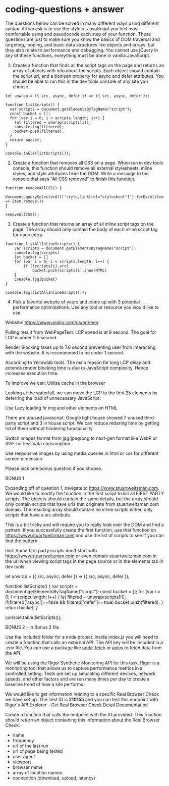 # coding-questions + answer

The questions below can be solved in many different ways using different syntax. All we ask is to use the style of JavaScript you feel most comfortable using and pseudocode each step of your function. These questions are just to make sure you know the basics of DOM traversal and targeting, looping, and basic data structures like objects and arrays, but they also relate to performance and debugging. You cannot use jQuery in any of these functions, everything must be done in vanilla JavaScript.

1. Create a function that finds all the script tags on the page and returns an array of objects with info about the scripts. Each object should contain the script url, and a boolean property for async and defer attributes. You should be able to run this in the dev tools console of any site you choose.
```
let unwrap = ({ src, async, defer }) => ({ src, async, defer });

function listScripts() {
  var scripts = document.getElementsByTagName("script");
  const bucket = [];
  for (var i = 0; i < scripts.length; i++) {
    let filtered = unwrap(scripts[i]);
    console.log(filtered);
    bucket.push(filtered);
  }
  return bucket;
}

console.table(listScripts());

```

2. Create a function that removes all CSS on a page. When run in dev tools console, this function should remove all external stylesheets, inline styles, and style attributes from the DOM. Write a message to the console that says "All CSS removed" to finish this function.

```
function removeAllCSS() {
    document.querySelectorAll('style,link[rel="stylesheet"]').forEach(item => item.remove())
}

removeAllCSS();

```
3. Create a function that returns an array of all inline script tags on the page. The array should only contain the body of each inline script tag for each entry.

```
function listAllInlineScripts() {
    var scripts = document.getElementsByTagName("script");
    console.log(scripts)
    let bucket = []
    for (var i = 0; i < scripts.length; i++) {
        if (!scripts[i].src)
            bucket.push(scripts[i].innerHTML)
    }
    console.log(bucket)
}

console.log(listAllInlineScripts());
```

4. Pick a favorite website of yours and come up with 3 potential performance optimizations. Use any tool or resource you would like to use.

Website: https://www.uniqlo.com/us/en/men

Pulling result from WebPageTest: 
LCP speed is at 9 second. The goal for LCP is under 2.5 second.

Render Blocking takes up to 7.6 second preventing user from interacting with the website. It is recommened to be under 1 second. 

According to Yellowlab tools. The main reason for long LCP delay and extends render blocking time is due to JavaScript complexity. Hence increases execution time. 

To improve we can: 
Utilize cache in the browser 

Looking at the waterfall, we can move the LCP to the first 25 elements by deferring the load of unnecessary JaveScript. 

Use Lazy loading fir img and other elements on HTML

There are unused javascript. Google light house showed 7 unused third-party script and 3 in house script. We can reduce redering time by getting rid of them without hindering functionality

Switch images format from jpg/jpeg/png to next-gen format like WebP or AVIF for less data consumption 

Use responsive images by using media queries in html or css for different screen dimension.




Please pick one bonus question if you choose.

BONUS 1 

Expanding off of question 1, navigate to https://www.stuartweitzman.com. We would like to modify the function in the first script to list all FIRST PARTY scripts. The objects should contain the same details, but the array should only contain scripts that have urls that originate from stuartweitzman.com domain. The resulting array should contain no inline scripts either, only scripts that have a src attribute.

This is a bit tricky and will require you to really look over the DOM and find a pattern.
If you successfully create the first function, use that function on https://www.stuartweitzman.com and use the list of scripts to see if you can find the pattern.

hint: Some first party scripts don't start with https://www.stuartweitzman.com or even contain stuartweitzman.com in the url when viewing script tags in the page source or in the elements tab in dev tools.

let unwrap = ({ src, async, defer }) => ({ src, async, defer });

function listScripts() {
  var scripts = document.getElementsByTagName("script");
  const bucket = [];
  for (var i = 0; i < scripts.length; i++) {
    let filtered = unwrap(scripts[i]);
    if(filtered['async']==false && filtered['defer']==true)
      bucket.push(filtered);
  }
  return bucket;
}

console.table(listScripts());

BONUS 2 - In Bonus 2 file

Use the included folder for a node project. Inside index.js you will need to create a function that calls an external API. The API key will be included in a .env file. You can use a package like [node-fetch](https://www.npmjs.com/node-fetch) or [axios](https://www.npmjs.com/package/axios) to fetch data from the API.

We will be using the Rigor Synthetic Monitoring API for this task. Rigor is a monitoring tool that allows us to capture performance metrics in a controlled setting. Tests are set up simulating different devices, network speeds, and other factors and are run many times per day to create a baseline trend of how a site performs.

We would like to get information relating to a specific Real Browser Check we have set up. The Test ID is **210155** and you can test this endpoint with Rigor's API Explorer - [Get Real Browser Check Detail Documentation](https://monitoring-api.rigor.com/docs?url=%2Fv2%2Fdocs#!/Real_Browser_Checks/getRealBrowserCheck)

Create a function that calls the endpoint with the ID provided. This function should return an object containing this information about the Real Browser Check: 
- name
- frequency
- url of the last run
- url of page being tested
- user agent
- viewport
- browser name
- array of location names
- connection (download, upload, latency)
